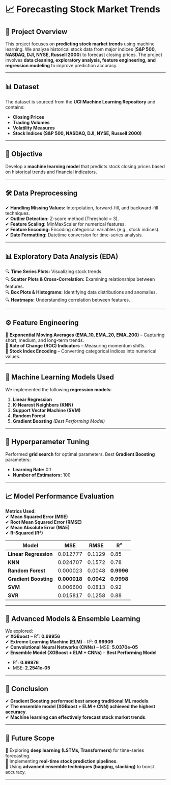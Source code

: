 # 📈 Forecasting Stock Market Trends  

## 📌 Project Overview  
This project focuses on **predicting stock market trends** using machine learning. We analyze historical stock data from major indices (**S&P 500, NASDAQ, DJI, NYSE, Russell 2000**) to forecast closing prices. The project involves **data cleaning, exploratory analysis, feature engineering, and regression modeling** to improve prediction accuracy.  

---

## 📊 Dataset  
The dataset is sourced from the **UCI Machine Learning Repository** and contains:  
- **Closing Prices**  
- **Trading Volumes**  
- **Volatility Measures**  
- **Stock Indices (S&P 500, NASDAQ, DJI, NYSE, Russell 2000)**  

---

## 🎯 Objective  
Develop a **machine learning model** that predicts stock closing prices based on historical trends and financial indicators.  

---

## 🛠️ Data Preprocessing  
✔ **Handling Missing Values:** Interpolation, forward-fill, and backward-fill techniques.  
✔ **Outlier Detection:** Z-score method (Threshold = 3).  
✔ **Feature Scaling:** MinMaxScaler for numerical features.  
✔ **Feature Encoding:** Encoding categorical variables (e.g., stock indices).  
✔ **Date Formatting:** Datetime conversion for time-series analysis.  

---

## 📊 Exploratory Data Analysis (EDA)  
🔍 **Time Series Plots:** Visualizing stock trends.  
🔍 **Scatter Plots & Cross-Correlation:** Examining relationships between features.  
🔍 **Box Plots & Histograms:** Identifying data distributions and anomalies.  
🔍 **Heatmaps:** Understanding correlation between features.  

---

## ⚙️ Feature Engineering  
📌 **Exponential Moving Averages (EMA_10, EMA_20, EMA_200)** – Capturing short, medium, and long-term trends.  
📌 **Rate of Change (ROC) Indicators** – Measuring momentum shifts.  
📌 **Stock Index Encoding** – Converting categorical indices into numerical values.  

---

## 🤖 Machine Learning Models Used  
We implemented the following **regression models**:  
1. **Linear Regression**  
2. **K-Nearest Neighbors (KNN)**  
3. **Support Vector Machine (SVM)**  
4. **Random Forest**  
5. **Gradient Boosting** *(Best Performing Model)*  

---

## 🔧 Hyperparameter Tuning  
Performed **grid search** for optimal parameters. Best **Gradient Boosting** parameters:  
- **Learning Rate:** 0.1  
- **Number of Estimators:** 100  

---

## 📈 Model Performance Evaluation  
**Metrics Used:**  
✔ **Mean Squared Error (MSE)**  
✔ **Root Mean Squared Error (RMSE)**  
✔ **Mean Absolute Error (MAE)**  
✔ **R-Squared (R²)**  

| Model | MSE | RMSE | R² |  
|--------|------------|------------|------------|  
| **Linear Regression** | 0.012777 | 0.1129 | 0.85 |  
| **KNN** | 0.024707 | 0.1572 | 0.78 |  
| **Random Forest** | 0.000023 | 0.0048 | **0.9996** |  
| **Gradient Boosting** | **0.000018** | **0.0042** | **0.9998** |  
| **SVM** | 0.006600 | 0.0813 | 0.92 |  
| **SVR** | 0.015817 | 0.1258 | 0.88 |  

---

## 🔬 Advanced Models & Ensemble Learning  
We explored:  
✔ **XGBoost** – R²: **0.99956**  
✔ **Extreme Learning Machine (ELM)** – R²: **0.99909**  
✔ **Convolutional Neural Networks (CNNs)** – MSE: **5.0370e-05**  
✔ **Ensemble Model (XGBoost + ELM + CNNs)** – **Best Performing Model**  
   - R²: **0.99976**  
   - MSE: **2.2541e-05**  

---

## 🎯 Conclusion  
✔ **Gradient Boosting performed best among traditional ML models**.  
✔ **The ensemble model (XGBoost + ELM + CNN) achieved the highest accuracy**.  
✔ **Machine learning can effectively forecast stock market trends**.  

---

## 🚀 Future Scope  
🔹 Exploring **deep learning (LSTMs, Transformers)** for time-series forecasting.  
🔹 Implementing **real-time stock prediction pipelines**.  
🔹 Using **advanced ensemble techniques (bagging, stacking)** to boost accuracy.  

---
